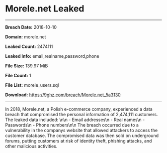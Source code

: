 # Morele.net Leaked

------------
**Breach Date:** 2018-10-10

**Domain:** morele.net

**Leaked Count:** 2474111

**Leaked Info:** email,realname,password,phone

**File Size:** 139.97 MiB

**File Count:** 1

**File List:** morele_users.sql

**Download:** https://9ghz.com/breach/Morele.net_5a3130

------------
In 2018, Morele.net, a Polish e-commerce company, experienced a data breach that compromised the personal information of 2,474,111 customers. The leaked data included: \n\n - Email addresses\n - Real names\n - Passwords\n - Phone numbers\n\n The breach occurred due to a vulnerability in the companys website that allowed attackers to access the customer database. The compromised data was then sold on underground forums, putting customers at risk of identity theft, phishing attacks, and other malicious activities.
